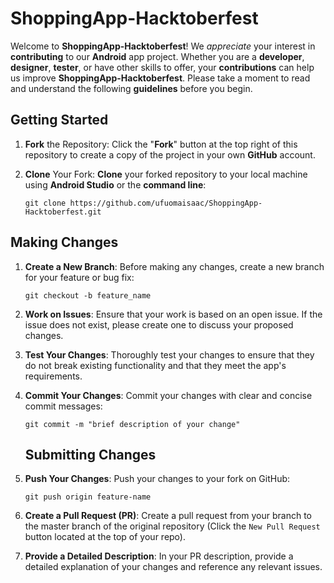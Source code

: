 # ShoppingApp-Hacktoberfest

Welcome to **ShoppingApp-Hacktoberfest**! We *appreciate* your interest in **contributing** to our **Android** app project. Whether you are a **developer**, **designer**, **tester**, or have other skills to offer, your **contributions** can help us improve **ShoppingApp-Hacktoberfest**. Please take a moment to read and understand the following **guidelines** before you begin.

## Getting Started

1. **Fork** the Repository: Click the "**Fork**" button at the top right of this repository to create a copy of the project in your own **GitHub** account.

2. **Clone** Your Fork: **Clone** your forked repository to your local machine using **Android Studio** or the **command line**:

   ```
   git clone https://github.com/ufuomaisaac/ShoppingApp-Hacktoberfest.git
   ```

## Making Changes 

1. **Create a New Branch**: Before making any changes, create a new branch for your feature or bug fix:
   ```
   git checkout -b feature_name
   ```

2. **Work on Issues**: Ensure that your work is based on an open issue. If the issue does not exist, please create one to discuss your proposed changes.

3. **Test Your Changes**: Thoroughly test your changes to ensure that they do not break existing functionality and that they meet the app's requirements.
  
4. **Commit Your Changes**: Commit your changes with clear and concise commit messages:
   ```
   git commit -m "brief description of your change"
   ```

   ## Submitting Changes
   
1. **Push Your Changes**: Push your changes to your fork on GitHub:
   ```
   git push origin feature-name
   ```

2. **Create a Pull Request (PR)**: Create a pull request from your branch to the master branch of the original repository (Click the `New Pull Request` button located at the top of your repo).

3. **Provide a Detailed Description**: In your PR description, provide a detailed explanation of your changes and reference any relevant issues.

   
